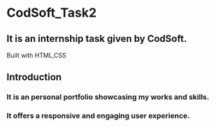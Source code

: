 # CodSoft_Task2
## It is an internship task given by CodSoft.
Built with HTML,CSS 
## Introduction
### It is an personal portfolio showcasing my works and skills. 
### It offers a responsive and engaging user experience.
